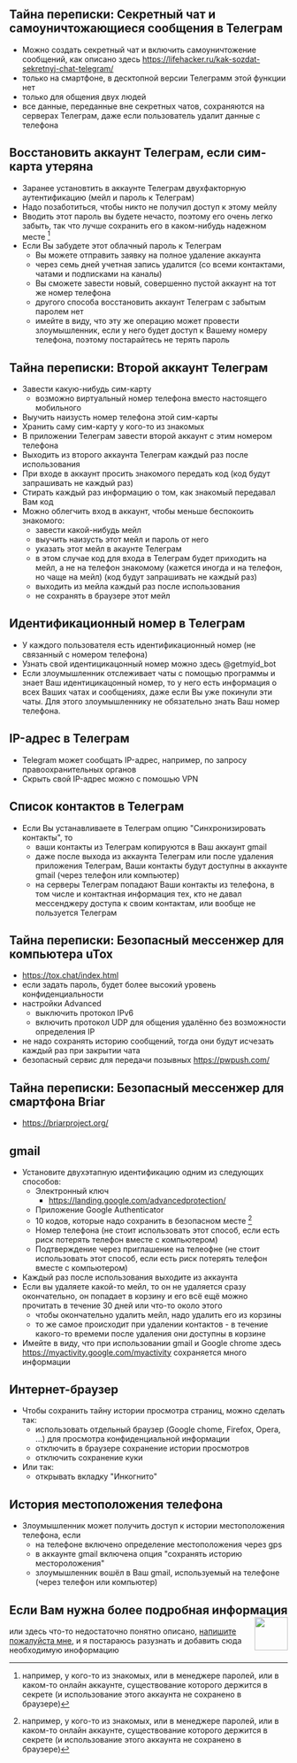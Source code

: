 ## Тайна переписки: Секретный чат и самоуничтожающиеся сообщения в Телеграм
* Можно создать секретный чат и включить самоуничтожение сообщений, как описано здесь https://lifehacker.ru/kak-sozdat-sekretnyj-chat-telegram/
* только на смартфоне, в десктопной версии Телеграмм этой функции нет
* только для общения двух людей
* все данные, переданные вне секретных чатов, сохраняются на серверах Телеграм, даже если пользователь удалит данные с телефона
 
## Восстановить аккаунт Телеграм, если сим-карта утеряна
* Заранее установтить в аккаунте Телеграм двухфакторную аутентификацию (мейл и пароль к Телеграм)
* Надо позаботиться, чтобы никто не получил доступ к этому мейлу
* Вводить этот пароль вы будете нечасто, поэтому его очень легко забыть, так что лучше сохранить его в каком-нибудь надежном месте [^1]
* Если Вы забудете этот облачный пароль к Телеграм
  + Вы можете отправить заявку на полное удаление аккаунта
  + через семь дней учетная запись удалится (со всеми контактами, чатами и подписками на каналы)
  + Вы сможете завести новый, совершенно пустой аккаунт на тот же номер телефона
  + другого способа восстановить аккаунт Телеграм с забытым паролем нет
  + имейте в виду, что эту же операцию может провести злоумышленник, если у него будет доступ к Вашему номеру телефона, поэтому постарайтесь не терять пароль 

## Тайна переписки: Второй аккаунт Телеграм
* Завести какую-нибудь сим-карту
  + возможно виртуальный номер телефона вместо настоящего мобильного
* Выучить наизусть номер телефона этой сим-карты
* Хранить саму сим-карту у кого-то из знакомых
* В приложении Телеграм завести второй аккаунт с этим номером телефона
* Выходить из второго аккаунта Телеграм каждый раз после использования
* При входе в аккаунт просить знакомого передать код (код будут запрашивать не каждый раз)
* Стирать каждый раз информацию о том, как знакомый передавал Вам код
* Можно облегчить вход в аккаунт, чтобы меньше беспокоить знакомого:
  + завести какой-нибудь мейл
  + выучить наизусть этот мейл и пароль от него
  + указать этот мейл в акаунте Телеграм
  + в этом случае код для входа в Телеграм будет приходить на мейл, а не на телефон знакомому (кажется иногда и на телефон, но чаще на мейл) (код будут запрашивать не каждый раз)
  + выходить из мейла каждый раз после использования
  + не сохранять в браузере этот мейл

## Идентификационный номер в Телеграм
* У каждого пользователя есть идентификационный номер (не связанный с номером телефона)
* Узнать свой идентицикацонный номер можно здесь @getmyid_bot
* Если злоумышленник отслеживает чаты с помощью программы и знает Ваш идентицикацонный номер, то у него есть информация о всех Ваших чатах и сообщениях, даже если Вы уже покинули эти чаты. Для этого злоумышленнику не обязательно знать Ваш номер телефона.

## IP-адрес в Телеграм
* Telegram может сообщать IP-адрес, например, по запросу правоохранительных органов
* Скрыть свой IP-адрес можно c помошью VPN

## Список контактов в Телеграм
* Если Вы устанавливаете в Телеграм опцию "Cинхронизировать контакты", то
  + ваши контакты из Телеграм копируются в Ваш аккаунт gmail
  + даже после выхода из аккаунта Телеграм или после удаления приложения Телеграм, Ваши контакты будут доступны в аккаунте gmail (через телефон или компьютер)
  + на серверы Телеграм попадают Ваши контакты из телефона, в том числе и контактная информация тех, кто не давал мессенджеру доступа к своим контактам, или вообще не пользуется Телеграм
    
## Тайна переписки: Безопасный мессенжер для компьютера uTox
* https://tox.chat/index.html
* если задать пароль, будет более высокий уровень конфиденциальности
* настройки Advanced
  + выключить протокол IPv6
  + включить протокол UDP для общения удалённо без возможности определения IP 
* не надо сохранять историю сообщений, тогда они будут исчезать каждый раз при закрытии чата
* безопасный сервис для передачи позывных https://pwpush.com/

## Тайна переписки: Безопасный мессенжер для смартфона Briar
* https://briarproject.org/

## gmail
* Установите двухэтапную идентификацию одним из следующих способов:
  + Электронный ключ
     - https://landing.google.com/advancedprotection/
  + Приложение Google Authenticator
  + 10 кодов, которые надо сохранить в безопасном месте [^1]
  + Номер телефона (не стоит использовать этот способ, если есть риск потерять телефон вместе с компьютером)
  + Подтверждение через приглашение на телеофне (не стоит использовать этот способ, если есть риск потерять телефон вместе с компьютером)
* Каждый раз после использования выходите из аккаунта
* Если вы удаляете какой-то мейл, то он не удаляется сразу окончательно, он попадает в корзину и его всё ещё можно прочитать в течение 30 дней или что-то около этого
  + чтобы окончательно удалить мейл, надо удалить его из корзины
  + то же самое происходит при удалении контактов - в течение какого-то времеми после удаления они доступны в корзине
* Имейте в виду, что при использовании gmail и Google chrome здесь https://myactivity.google.com/myactivity сохраняется много информации
  
## Интернет-браузер
* Чтобы сохранить тайну истории просмотра страниц, можно сделать так: 
  + использовать отдельный браузер (Google chome, Firefox, Opera, ...) для просмотра конфиденциальной информации 
  + отключить в браузере сохранение истории просмотров
  + отключить сохранение куки
* Или так:
  + открывать вкладку "Инкогнито"

## История местоположения телефона
* Злоумышленник может получить доступ к истории местоположения телефона, если
  + на телефоне включено определение местоположения через gps
  + в аккаунте gmail включена опция "сохранять историю местороложения"
  + злоумышленник вошёл в Ваш gmail, используемый на телефоне (через телефон или компьютер)

<!-- TOC --><a name="welcome-to-the-app"></a>
## Если Вам нужна более подробная информация <img align="right" width="60" height="60" src="https://github.com/akostrik/stage_telegram/assets/22834202/9d78c9d6-c4c6-4566-9e83-3dcbc02e311e"> 
или здесь что-то недостаточно понятно описано, [напишите пожалуйста мне](mailto:stage.mongodb@gmail.com), и я постараюсь разузнать и добавить сюда необходимую иноформацию

 [^1]: например, у кого-то из знакомых, или в менеджере паролей, или в каком-то онлайн аккаунте, существование которого держится в секрете (и использование этого аккаунта не сохранено в браузере)
